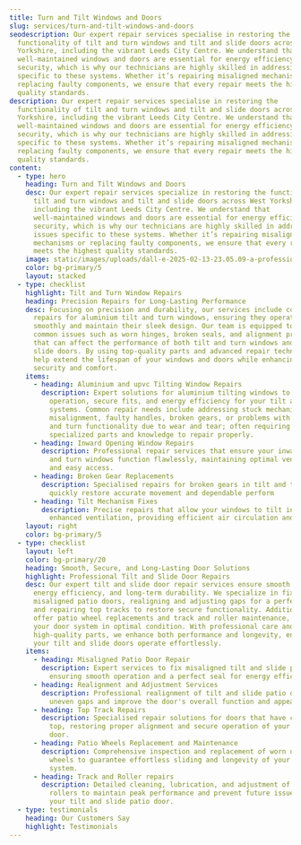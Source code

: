 ```yaml
---
title: Turn and Tilt Windows and Doors
slug: services/turn-and-tilt-windows-and-doors
seodescription: Our expert repair services specialise in restoring the
  functionality of tilt and turn windows and tilt and slide doors across West
  Yorkshire, including the vibrant Leeds City Centre. We understand that
  well-maintained windows and doors are essential for energy efficiency and
  security, which is why our technicians are highly skilled in addressing issues
  specific to these systems. Whether it’s repairing misaligned mechanisms or
  replacing faulty components, we ensure that every repair meets the highest
  quality standards.
description: Our expert repair services specialise in restoring the
  functionality of tilt and turn windows and tilt and slide doors across West
  Yorkshire, including the vibrant Leeds City Centre. We understand that
  well-maintained windows and doors are essential for energy efficiency and
  security, which is why our technicians are highly skilled in addressing issues
  specific to these systems. Whether it’s repairing misaligned mechanisms or
  replacing faulty components, we ensure that every repair meets the highest
  quality standards.
content:
  - type: hero
    heading: Turn and Tilt Windows and Doors
    desc: Our expert repair services specialize in restoring the functionality of
      tilt and turn windows and tilt and slide doors across West Yorkshire,
      including the vibrant Leeds City Centre. We understand that
      well-maintained windows and doors are essential for energy efficiency and
      security, which is why our technicians are highly skilled in addressing
      issues specific to these systems. Whether it’s repairing misaligned
      mechanisms or replacing faulty components, we ensure that every repair
      meets the highest quality standards.
    image: static/images/uploads/dall-e-2025-02-13-23.05.09-a-professional-worker-installing-a-tilt-and-turn-window-in-a-stylish-modern-living-room.-the-room-features-elegant-teal-colored-walls-a-cozy-sofa-a.webp
    color: bg-primary/5
    layout: stacked
  - type: checklist
    highlight: Tilt and Turn Window Repairs
    heading: Precision Repairs for Long-Lasting Performance
    desc: Focusing on precision and durability, our services include comprehensive
      repairs for aluminium tilt and turn windows, ensuring they operate
      smoothly and maintain their sleek design. Our team is equipped to handle
      common issues such as worn hinges, broken seals, and alignment problems
      that can affect the performance of both tilt and turn windows and tilt and
      slide doors. By using top-quality parts and advanced repair techniques, we
      help extend the lifespan of your windows and doors while enhancing overall
      security and comfort.
    items:
      - heading: Aluminium and upvc Tilting Window Repairs
        description: Expert solutions for aluminium tilting windows to restore smooth
          operation, secure fits, and energy efficiency for your tilt and turn
          systems. Common repair needs include addressing stuck mechanisms,
          misalignment, faulty handles, broken gears, or problems with the tilt
          and turn functionality due to wear and tear; often requiring
          specialized parts and knowledge to repair properly. 
      - heading: Inward Opening Window Repairs
        description: Professional repair services that ensure your inward opening tilt
          and turn windows function flawlessly, maintaining optimal ventilation
          and easy access.
      - heading: Broken Gear Replacements
        description: Specialised repairs for broken gears in tilt and turn windows to
          quickly restore accurate movement and dependable perform
      - heading: Tilt Mechanism Fixes
        description: Precise repairs that allow your windows to tilt inwards for
          enhanced ventilation, providing efficient air circulation and comfort.
    layout: right
    color: bg-primary/5
  - type: checklist
    layout: left
    color: bg-primary/20
    heading: Smooth, Secure, and Long-Lasting Door Solutions
    highlight: Professional Tilt and Slide Door Repairs
    desc: Our expert tilt and slide door repair services ensure smooth operation,
      energy efficiency, and long-term durability. We specialize in fixing
      misaligned patio doors, realigning and adjusting gaps for a perfect fit,
      and repairing top tracks to restore secure functionality. Additionally, we
      offer patio wheel replacements and track and roller maintenance, keeping
      your door system in optimal condition. With professional care and
      high-quality parts, we enhance both performance and longevity, ensuring
      your tilt and slide doors operate effortlessly.
    items:
      - heading: Misaligned Patio Door Repair
        description: Expert services to fix misaligned tilt and slide patio doors,
          ensuring smooth operation and a perfect seal for energy efficiency.
      - heading: Realignment and Adjustment Services
        description: Professional realignment of tilt and slide patio doors to correct
          uneven gaps and improve the door's overall function and appearance.
      - heading: Top Track Repairs
        description: Specialised repair solutions for doors that have come off at the
          top, restoring proper alignment and secure operation of your patio
          door.
      - heading: Patio Wheels Replacement and Maintenance
        description: Comprehensive inspection and replacement of worn or damaged patio
          wheels to guarantee effortless sliding and longevity of your door
          system.
      - heading: Track and Roller repairs
        description: Detailed cleaning, lubrication, and adjustment of tracks and
          rollers to maintain peak performance and prevent future issues with
          your tilt and slide patio door.
  - type: testimonials
    heading: Our Customers Say
    highlight: Testimonials
---
```

